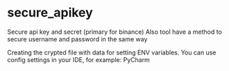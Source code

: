 # secure_apikey
Secure api key and secret (primary for binance)
Also tool have a method to secure username and password in the same way

Creating the crypted file with data for setting ENV variables. You can use config settings in your IDE, 
for example: PyCharm

